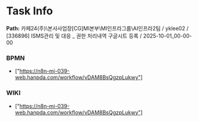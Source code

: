 # Task Info

**Path:** 카페24(주)\본사사업장\[CG]MI본부\MI인프라그룹\AI인프라2팀 / yklee02 / [336896] ISMS관리 및 대응 _ 권한 처리내역 구글시트 등록 / 2025-10-01_00-00-00

### BPMN
- ["https://n8n-mi-039-web.hanpda.com/workflow/vDAM8BsQgzpLukwy"]

### WIKI
- ["https://n8n-mi-039-web.hanpda.com/workflow/vDAM8BsQgzpLukwy"]


